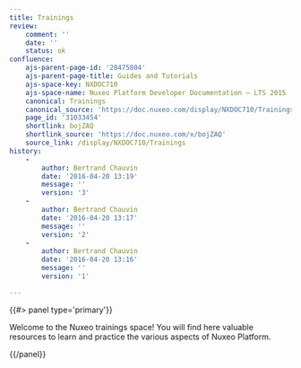 ```yaml
---
title: Trainings
review:
    comment: ''
    date: ''
    status: ok
confluence:
    ajs-parent-page-id: '28475804'
    ajs-parent-page-title: Guides and Tutorials
    ajs-space-key: NXDOC710
    ajs-space-name: Nuxeo Platform Developer Documentation — LTS 2015
    canonical: Trainings
    canonical_source: 'https://doc.nuxeo.com/display/NXDOC710/Trainings'
    page_id: '31033454'
    shortlink: bojZAQ
    shortlink_source: 'https://doc.nuxeo.com/x/bojZAQ'
    source_link: /display/NXDOC710/Trainings
history:
    - 
        author: Bertrand Chauvin
        date: '2016-04-20 13:19'
        message: ''
        version: '3'
    - 
        author: Bertrand Chauvin
        date: '2016-04-20 13:17'
        message: ''
        version: '2'
    - 
        author: Bertrand Chauvin
        date: '2016-04-20 13:16'
        message: ''
        version: '1'

---
```

{{#> panel type='primary'}}

Welcome to the Nuxeo trainings space! You will find here valuable resources to learn and practice the various aspects of Nuxeo Platform.

{{/panel}}